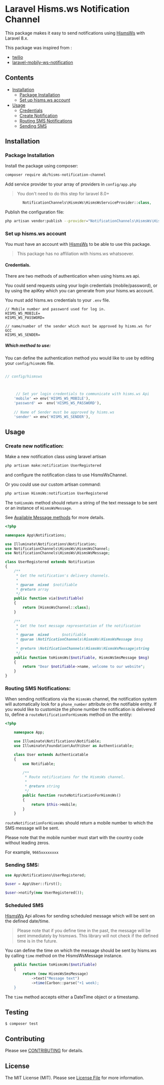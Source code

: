 # Laravel Hisms.ws Notification Channel


This package makes it easy to send notifications using [HismsWs](https://www.hisms.ws) with Laravel 8.x.

This package was inspired from :
- [twilio](https://github.com/laravel-notification-channels/twilio)
- [laravel-mobily-ws-notification](https://github.com/alhoqbani/laravel-mobily-ws-notification)


## Contents

- [Installation](#installation)
	- [Package Installation](#package-installation)
	- [Set up hisms.ws account](#set-up-hisms.ws-account)
- [Usage](#usage)
	- [Credentials](#credentials)
	- [Create Notification](#create-notification)
	- [Routing SMS Notifications](#routing-sms-notifications)
	- [Sending SMS](#sending-sms)




## Installation

### Package Installation

Install the package using composer:
```bash
composer require ab/hisms-notification-channel
```
Add service provider to your array of providers in `config/app.php` 
> You don't need to do this step for laravel 8.0+
```php
        NotificationChannels\HismsWs\HismsWsServiceProvider::class,
```
Publish the configuration file:
```bash
php artisan vendor:publish --provider="NotificationChannels\HismsWs\HismsWsServiceProvider"
```

### Set up hisms.ws account
You must have an account with [HismsWs](https://www.hisms.ws)  to be able to use this package.

> This package has no affiliation with hisms.ws whatsoever. 

#### Credentials.
There are two methods of authentication when using hisms.ws api. 

You could send requests using your login credentials (mobile/password),
 or by using the apiKey which you can generate from your hisms.ws account.
 
You must add hisms.ws credentials to your `.env` file.
```
// Mobile number and password used for log in.
HISMS_WS_MOBILE= 
HISMS_WS_PASSWORD=

// name/number of the sender which must be approved by hisms.ws for GCC
HISMS_WS_SENDER=
```
##### Which method to use:
You can define the authentication method you would like to use 
by editing your `config/hismsWs` file.


```php

// config/hismsws


    
     // Set yor login credentials to communicate with hisms.ws Api
    'mobile' => env('HISMS_WS_MOBILE'),
    'password' =>  env('HISMS_WS_PASSWORD'),
    
    // Name of Sender must be approved by hisms.ws
    'sender' => env('HISMS_WS_SENDER'),

```

## Usage

### Create new notification:
Make a new notification class using laravel artisan
```bash
php artisan make:notification UserRegistered
``` 
and configure the notification class to use HismsWsChannel.

Or you could use our custom artisan command:
```bash
php artisan HismsWs:notification UserRegistered
```

The `toHismsWs` method should return a string of the text message to be sent or an instance of `HismsWsMessage`.

See [Available Message methods](#available-message-methods) for more details.
```php
<?php

namespace App\Notifications;

use Illuminate\Notifications\Notification;
use NotificationChannels\HismsWs\HismsWsChannel;
use NotificationChannels\HismsWs\HismsWsMessage;

class UserRegistered extends Notification
{
    /**
     * Get the notification's delivery channels.
     *
     * @param  mixed  $notifiable
     * @return array
     */
    public function via($notifiable)
    {
        return [HismsWsChannel::class];
    }
    
    /**
     * Get the text message representation of the notification
     *
     * @param  mixed      $notifiable
     * @param \NotificationChannels\HismsWs\HismsWsMessage $msg
     *
     * @return \NotificationChannels\HismsWs\HismsWsMessage|string
     */
    public function toHismsWs($notifiable, HismsWsSmsMessage $msg)
    {
        return "Dear $notifiable->name, welcome to our website";
    }
}
```

### Routing SMS Notifications:

When sending notifications via the `HismsWs` channel, the notification system will automatically look for a `phone_number` attribute on the notifiable entity.
If you would like to customize the phone number the notification is delivered to, define a `routeNotificationForHismsWs` method on the entity:

```php
<?php

    namespace App;

    use Illuminate\Notifications\Notifiable;
    use Illuminate\Foundation\Auth\User as Authenticatable;

    class User extends Authenticatable
    {
        use Notifiable;

        /**
         * Route notifications for the HismsWs channel.
         *
         * @return string
         */
        public function routeNotificationForHismsWs()
        {
            return $this->mobile;
        }
    }
```
`routeNotificationForHismsWs` should return a mobile number to which the SMS message will be sent.

Please note that the mobile number must start with the country code without leading zeros.

For example, `9665xxxxxxxx`

### Sending SMS:
```php
use App\Notifications\UserRegistered;

$user = App\User::first();

$user->notify(new UserRegistered());
```

### Scheduled SMS
[HismsWs](https://www.hisms.ws) Api allows for sending scheduled message which will be sent on the defined date/time.

> Please note that if you define time in the past, the message will be sent immediately by hismsws. 
This library will not check if the defined time is in the future.

You can define the time on which the message should be sent by hisms.ws by calling `time` method on the HismsWsMessage instance.
```php
    public function toHismsWs($notifiable)
    {
        return (new HismsWsSmsMessage)
            ->text("Message text")
            ->time(Carbon::parse("+1 week);
    }
```
The `time` method accepts either a DateTime object or a timestamp.


## Testing

``` bash
$ composer test
```

## Contributing

Please see [CONTRIBUTING](CONTRIBUTING.md) for details.

## License

The MIT License (MIT). Please see [License File](LICENSE.md) for more information.
